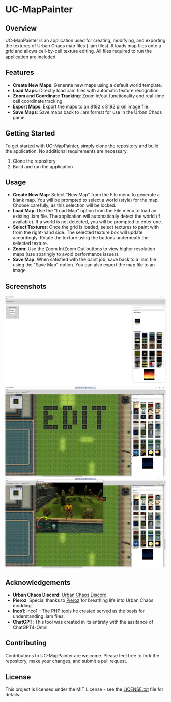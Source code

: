 # UC-MapPainter

## Overview
UC-MapPainter is an application used for creating, modifying, and exporting the textures of Urban Chaos map files (.iam files). It loads map files onto a grid and allows cell-by-cell texture editing. All files required to run the application are included.

## Features
- **Create New Maps**: Generate new maps using a default world template.
- **Load Maps**: Directly load .iam files with automatic texture recognition.
- **Zoom and Coordinate Tracking**: Zoom in/out functionality and real-time cell coordinate tracking.
- **Export Maps**: Export the maps to an 8192 x 8192 pixel image file.
- **Save Maps**: Save maps back to .iam format for use in the Urban Chaos game.

## Getting Started
To get started with UC-MapPainter, simply clone the repository and build the application. No additional requirements are necessary.

1. Clone the repository
2. Build and run the application

## Usage
- **Create New Map**: Select "New Map" from the File menu to generate a blank map. You will be prompted to select a world (style) for the map. Choose carefully, as this selection will be locked.
- **Load Map**: Use the "Load Map" option from the File menu to load an existing .iam file. The application will automatically detect the world (if available). If a world is not detected, you will be prompted to enter one.
- **Select Textures**: Once the grid is loaded, select textures to paint with from the right-hand side. The selected texture box will update accordingly. Rotate the texture using the buttons underneath the selected texture.
- **Zoom**: Use the Zoom In/Zoom Out buttons to view higher resolution maps (use sparingly to avoid performance issues).
- **Save Map**: When satisfied with the paint job, save back to a .iam file using the "Save Map" option. You can also export the map file to an image.

## Screenshots
![Screenshot 1](screenshot1.PNG)
![Screenshot 2](screenshot2.PNG)
![Screenshot 3](screenshot3.PNG)

## Acknowledgements
- **Urban Chaos Discord**: [Urban Chaos Discord](https://discord.gg/EhFGnWWagx)
- **Pieroz**: Special thanks to [Pieroz](https://github.com/PieroZ) for breathing life into Urban Chaos modding.
- **Inco1**: [Inco1](https://github.com/inco1/) - The PHP tools he created served as the basis for understanding .iam files.
- **ChatGPT**: This tool was created in its entirety with the assitance of ChatGPT4-Omni

## Contributing
Contributions to UC-MapPainter are welcome. Please feel free to fork the repository, make your changes, and submit a pull request.

## License
This project is licensed under the MIT License - see the [LICENSE.txt](LICENSE.txt) file for details.
